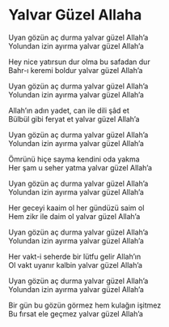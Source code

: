 # Yalvar Güzel Allaha

Uyan gözün aç durma yalvar güzel Allah’a  
Yolundan izin ayırma yalvar güzel Allah’a  

Hey nice yatırsun dur olma bu safadan dur  
Bahr-ı keremi boldur yalvar güzel Allah’a  

Uyan gözün aç durma yalvar güzel Allah’a  
Yolundan izin ayırma yalvar güzel Allah’a  

Allah’ın adın yadet, can ile dili şâd et  
Bülbül gibi feryat et yalvar güzel Allah’a  

Uyan gözün aç durma yalvar güzel Allah’a  
Yolundan izin ayırma yalvar güzel Allah’a  

Ömrünü hiçe sayma kendini oda yakma  
Her şam u seher yatma yalvar güzel Allah’a  

Uyan gözün aç durma yalvar güzel Allah’a  
Yolundan izin ayırma yalvar güzel Allah’a  

Her geceyi kaaim ol her gündüzü saim ol  
Hem zikr ile daim ol yalvar güzel Allah’a  

Uyan gözün aç durma yalvar güzel Allah’a  
Yolundan izin ayırma yalvar güzel Allah’a  

Her vakt-i seherde bir lütfu gelir Allah’ın  
Ol vakt uyanır kalbin yalvar güzel Allah’a  

Uyan gözün aç durma yalvar güzel Allah’a  
Yolundan izin ayırma yalvar güzel Allah’a  

Bir gün bu gözün görmez hem kulağın işitmez  
Bu fırsat ele geçmez yalvar güzel Allah’a  

